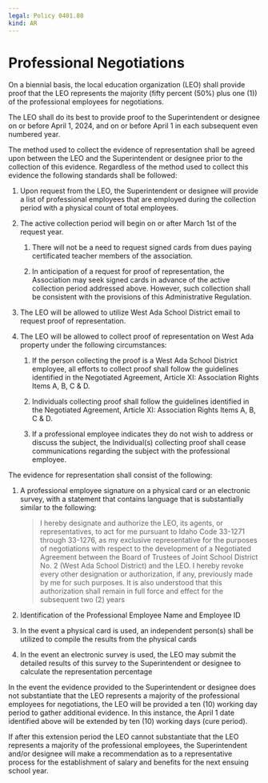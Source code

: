 ```yaml
---
legal: Policy 0401.80
kind: AR
---
```


# Professional Negotiations


On a biennial basis, the local education organization (LEO) shall provide proof that the LEO represents the majority (fifty percent (50%) plus one (1)) of the professional employees for negotiations.

The LEO shall do its best to provide proof to the Superintendent or designee on or before April 1, 2024, and on or before April 1 in each subsequent even numbered year.

The method used to collect the evidence of representation shall be agreed upon between the LEO and the Superintendent or designee prior to the collection of this evidence. Regardless of the method used to collect this evidence the following standards shall be followed:

1. Upon request from the LEO, the Superintendent or designee will provide a list of professional employees that are employed during the collection period with a physical count of total employees.

2. The active collection period will begin on or after March 1st of the request year.

    1. There will not be a need to request signed cards from dues paying certificated teacher members of the association.

    1. In anticipation of a request for proof of representation, the Association may seek signed cards in advance of the active collection period addressed above. However, such collection shall be consistent with the provisions of this Administrative Regulation.

3. The LEO will be allowed to utilize West Ada School District email to request proof of representation.

4. The LEO will be allowed to collect proof of representation on West Ada property under the following circumstances:

    1. If the person collecting the proof is a West Ada School District employee, all efforts to collect proof shall follow the guidelines identified in the Negotiated Agreement, Article XI: Association Rights Items A, B, C & D.

    1. Individuals collecting proof shall follow the guidelines identified in the Negotiated Agreement, Article XI: Association Rights Items A, B, C & D.

    1. If a professional employee indicates they do not wish to address or discuss the subject, the Individual(s) collecting proof shall cease communications regarding the subject with the professional employee.

The evidence for representation shall consist of the following:

1. A professional employee signature on a physical card or an electronic survey, with a statement that contains language that is substantially similar to the following:

    > I hereby designate and authorize the LEO, its agents, or representatives, to act for me pursuant to Idaho Code 33-1271 through 33-1276, as my exclusive representative for the purposes of negotiations with respect to the development of a Negotiated Agreement between the Board of Trustees of Joint School District No. 2 (West Ada School District) and the LEO. I hereby revoke every other designation or authorization, if any, previously made by me for such purposes. It is also understood that this authorization shall remain in full force and effect for the subsequent two (2) years

1. Identification of the Professional Employee Name and Employee ID

1. In the event a physical card is used, an independent person(s) shall be utilized to compile the results from the physical cards

1. In the event an electronic survey is used, the LEO may submit the detailed results of this survey to the Superintendent or designee to calculate the representation percentage

In the event the evidence provided to the Superintendent or designee does not substantiate that the LEO represents a majority of the professional employees for negotiations, the LEO will be provided a ten (10) working day period to gather additional evidence. In this instance, the April 1 date identified above will be extended by ten (10) working days (cure period).

If after this extension period the LEO cannot substantiate that the LEO represents a majority of the professional employees, the Superintendent and/or designee will make a recommendation as to a representative process for the establishment of salary and benefits for the next ensuing school year.

